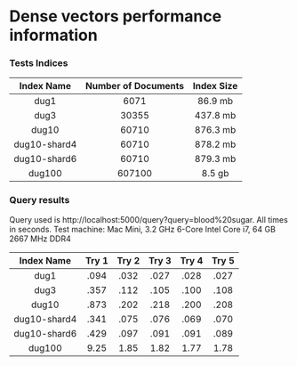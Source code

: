 # Dense vectors performance information

### Tests Indices

| Index Name | Number of Documents | Index Size |
| :-: |:-: |:-: |
| dug1         | 6071                | 86.9 mb    |
| dug3         | 30355               | 437.8 mb   |
| dug10        | 60710               | 876.3 mb   |
| dug10-shard4 | 60710               | 878.2 mb   |
| dug10-shard6 | 60710               | 879.3 mb   |
| dug100       | 607100              | 8.5 gb      |

### Query results
Query used is http://localhost:5000/query?query=blood%20sugar. All times in seconds. Test machine: Mac Mini, 3.2 GHz 6-Core Intel Core i7, 64 GB 2667 MHz DDR4

| Index Name | Try 1  | Try 2 | Try 3 | Try 4 | Try 5
| :-: |:-: |:-: | :-: |:-: |:-: |
| dug1         | .094 | .032 | .027 | .028 | .027 |
| dug3         | .357 | .112 | .105 | .100 | .108 |
| dug10        | .873 | .202 | .218 | .200 | .208 |
| dug10-shard4 | .341 | .075 | .076 | .069 | .070 |
| dug10-shard6 | .429 | .097 | .091 | .091 | .089 |
| dug100       | 9.25 | 1.85 | 1.82 | 1.77 | 1.78 |
